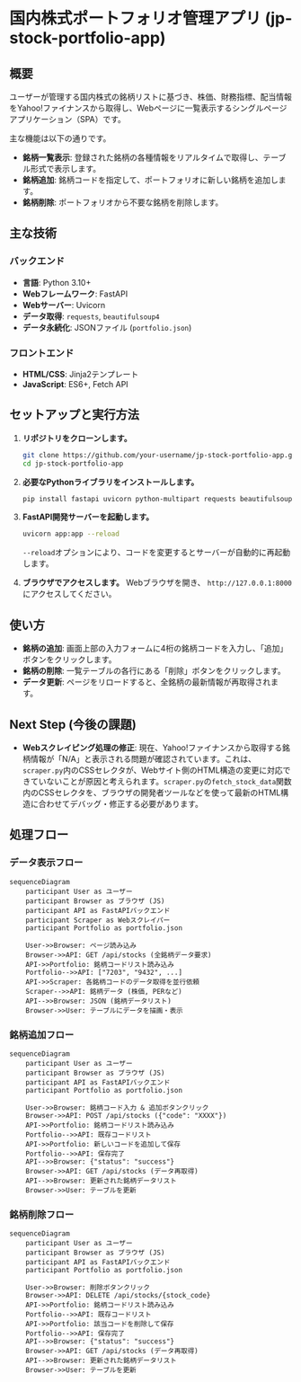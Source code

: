 # 国内株式ポートフォリオ管理アプリ (jp-stock-portfolio-app)

## 概要

ユーザーが管理する国内株式の銘柄リストに基づき、株価、財務指標、配当情報をYahoo!ファイナンスから取得し、Webページに一覧表示するシングルページアプリケーション（SPA）です。

主な機能は以下の通りです。
- **銘柄一覧表示**: 登録された銘柄の各種情報をリアルタイムで取得し、テーブル形式で表示します。
- **銘柄追加**: 銘柄コードを指定して、ポートフォリオに新しい銘柄を追加します。
- **銘柄削除**: ポートフォリオから不要な銘柄を削除します。

## 主な技術

### バックエンド
- **言語**: Python 3.10+
- **Webフレームワーク**: FastAPI
- **Webサーバー**: Uvicorn
- **データ取得**: `requests`, `beautifulsoup4`
- **データ永続化**: JSONファイル (`portfolio.json`)

### フロントエンド
- **HTML/CSS**: Jinja2テンプレート
- **JavaScript**: ES6+, Fetch API

## セットアップと実行方法

1. **リポジトリをクローンします。**
   ```bash
   git clone https://github.com/your-username/jp-stock-portfolio-app.git
   cd jp-stock-portfolio-app
   ```

2. **必要なPythonライブラリをインストールします。**
   ```bash
   pip install fastapi uvicorn python-multipart requests beautifulsoup4 pandas jinja2
   ```

3. **FastAPI開発サーバーを起動します。**
   ```bash
   uvicorn app:app --reload
   ```
   `--reload`オプションにより、コードを変更するとサーバーが自動的に再起動します。

4. **ブラウザでアクセスします。**
   Webブラウザを開き、 `http://127.0.0.1:8000` にアクセスしてください。

## 使い方

- **銘柄の追加**: 画面上部の入力フォームに4桁の銘柄コードを入力し、「追加」ボタンをクリックします。
- **銘柄の削除**: 一覧テーブルの各行にある「削除」ボタンをクリックします。
- **データ更新**: ページをリロードすると、全銘柄の最新情報が再取得されます。

## Next Step (今後の課題)

- **Webスクレイピング処理の修正**: 現在、Yahoo!ファイナンスから取得する銘柄情報が「N/A」と表示される問題が確認されています。これは、`scraper.py`内のCSSセレクタが、Webサイト側のHTML構造の変更に対応できていないことが原因と考えられます。`scraper.py`の`fetch_stock_data`関数内のCSSセレクタを、ブラウザの開発者ツールなどを使って最新のHTML構造に合わせてデバッグ・修正する必要があります。

## 処理フロー

### データ表示フロー
```mermaid
sequenceDiagram
    participant User as ユーザー
    participant Browser as ブラウザ (JS)
    participant API as FastAPIバックエンド
    participant Scraper as Webスクレイパー
    participant Portfolio as portfolio.json

    User->>Browser: ページ読み込み
    Browser->>API: GET /api/stocks (全銘柄データ要求)
    API->>Portfolio: 銘柄コードリスト読み込み
    Portfolio-->>API: ["7203", "9432", ...]
    API->>Scraper: 各銘柄コードのデータ取得を並行依頼
    Scraper-->>API: 銘柄データ (株価, PERなど)
    API-->>Browser: JSON (銘柄データリスト)
    Browser->>User: テーブルにデータを描画・表示
```

### 銘柄追加フロー
```mermaid
sequenceDiagram
    participant User as ユーザー
    participant Browser as ブラウザ (JS)
    participant API as FastAPIバックエンド
    participant Portfolio as portfolio.json

    User->>Browser: 銘柄コード入力 & 追加ボタンクリック
    Browser->>API: POST /api/stocks ({"code": "XXXX"})
    API->>Portfolio: 銘柄コードリスト読み込み
    Portfolio-->>API: 既存コードリスト
    API->>Portfolio: 新しいコードを追加して保存
    Portfolio-->>API: 保存完了
    API-->>Browser: {"status": "success"}
    Browser->>API: GET /api/stocks (データ再取得)
    API-->>Browser: 更新された銘柄データリスト
    Browser->>User: テーブルを更新
```

### 銘柄削除フロー
```mermaid
sequenceDiagram
    participant User as ユーザー
    participant Browser as ブラウザ (JS)
    participant API as FastAPIバックエンド
    participant Portfolio as portfolio.json

    User->>Browser: 削除ボタンクリック
    Browser->>API: DELETE /api/stocks/{stock_code}
    API->>Portfolio: 銘柄コードリスト読み込み
    Portfolio-->>API: 既存コードリスト
    API->>Portfolio: 該当コードを削除して保存
    Portfolio-->>API: 保存完了
    API-->>Browser: {"status": "success"}
    Browser->>API: GET /api/stocks (データ再取得)
    API-->>Browser: 更新された銘柄データリスト
    Browser->>User: テーブルを更新
```
